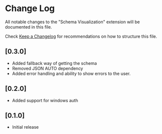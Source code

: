 # Change Log
All notable changes to the "Schema Visualization" extension will be documented in this file.

Check [Keep a Changelog](http://keepachangelog.com/) for recommendations on how to structure this file.

## [0.3.0]
- Added fallback way of getting the schema
- Removed JSON AUTO dependency
- Added error handling and ability to show errors to the user.

## [0.2.0]
- Added support for windows auth

## [0.1.0]
- Initial release

